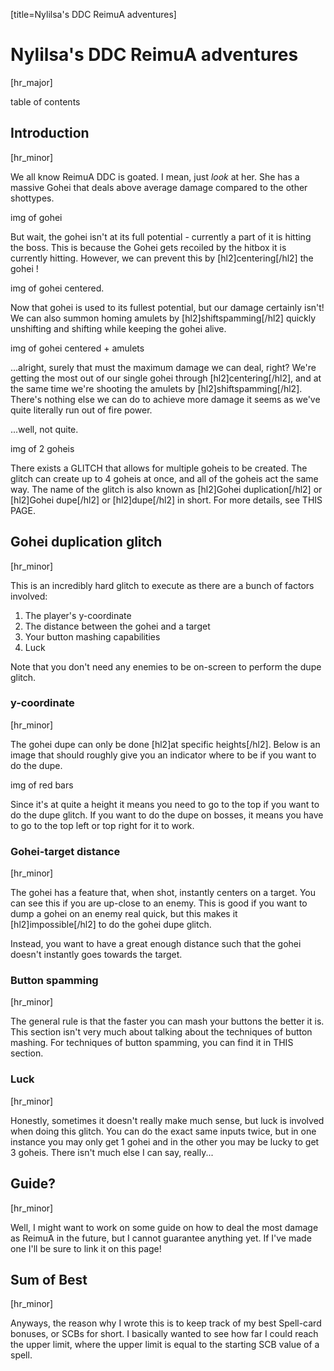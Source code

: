 [title=Nylilsa's DDC ReimuA adventures]
# Nylilsa's DDC ReimuA adventures
[hr_major]


table of contents

## Introduction
[hr_minor]

We all know ReimuA DDC is goated. I mean, just _look_ at her. She has a massive Gohei that deals above average damage compared to the other shottypes.

img of gohei

But wait, the gohei isn't at its full potential - currently a part of it is hitting the boss. This is because the Gohei gets recoiled by the hitbox it is currently hitting. However, we can prevent this by [hl2]centering[/hl2] the gohei !

img of gohei centered.

Now that gohei is used to its fullest potential, but our damage certainly isn't! We can also summon homing amulets by [hl2]shiftspamming[/hl2] quickly unshifting and shifting while keeping the gohei alive.

img of gohei centered + amulets

...alright, surely that must the maximum damage we can deal, right? We're getting the most out of our single gohei through [hl2]centering[/hl2], and at the same time we're shooting the amulets by [hl2]shiftspamming[/hl2]. There's nothing else we can do to achieve more damage it seems as we've quite literally run out of fire power.

...well, not quite.

img of 2 goheis

There exists a GLITCH that allows for multiple goheis to be created. The glitch can create up to 4 goheis at once, and all of the goheis act the same way. The name of the glitch is also known as [hl2]Gohei duplication[/hl2] or [hl2]Gohei dupe[/hl2] or [hl2]dupe[/hl2] in short. For more details, see THIS PAGE.

## Gohei duplication glitch
[hr_minor]

This is an incredibly hard glitch to execute as there are a bunch of factors involved:

1. The player's y-coordinate
2. The distance between the gohei and a target
3. Your button mashing capabilities
4. Luck

Note that you don't need any enemies to be on-screen to perform the dupe glitch.

### y-coordinate
[hr_minor]

The gohei dupe can only be done [hl2]at specific heights[/hl2]. Below is an image that should roughly give you an indicator where to be if you want to do the dupe.

img of red bars

Since it's at quite a height it means you need to go to the top if you want to do the dupe glitch. If you want to do the dupe on bosses, it means you have to go to the top left or top right for it to work.

### Gohei-target distance
[hr_minor]

The gohei has a feature that, when shot, instantly centers on a target. You can see this if you are up-close to an enemy. This is good if you want to dump a gohei on an enemy real quick, but this makes it [hl2]impossible[/hl2] to do the gohei dupe glitch.

Instead, you want to have a great enough distance such that the gohei doesn't instantly goes towards the target.

### Button spamming
[hr_minor]

The general rule is that the faster you can mash your buttons the better it is. This section isn't very much about talking about the techniques of button mashing. For techniques of button spamming, you can find it in THIS section.

### Luck
[hr_minor]

Honestly, sometimes it doesn't really make much sense, but luck is involved when doing this glitch. You can do the exact same inputs twice, but in one instance you may only get 1 gohei and in the other you may be lucky to get 3 goheis. There isn't much else I can say, really...

## Guide?
[hr_minor]

Well, I might want to work on some guide on how to deal the most damage as ReimuA in the future, but I cannot guarantee anything yet. If I've made one I'll be sure to link it on this page!

## Sum of Best
[hr_minor]

Anyways, the reason why I wrote this is to keep track of my best Spell-card bonuses, or SCBs for short. I basically wanted to see how far I could reach the upper limit, where the upper limit is equal to the starting SCB value of a spell.